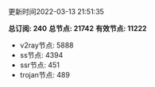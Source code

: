更新时间2022-03-13 21:51:35

**总订阅: 240**
**总节点: 21742**
**有效节点: 11222**
- v2ray节点: 5888
- ss节点: 4394
- ssr节点: 451
- trojan节点: 489
